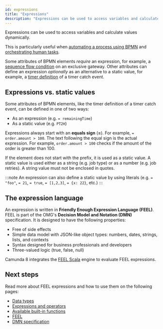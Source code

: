 ```yaml
---
id: expressions
title: "Expressions"
description: "Expressions can be used to access variables and calculate values dynamically."
---
```


Expressions can be used to access variables and calculate values dynamically.

This is particularly useful when [automating a process using BPMN](../../guides/automating-a-process-using-bpmn.md) and [orchestrating human tasks](../../guides/getting-started-orchestrate-human-tasks.md).

Some attributes of BPMN elements _require_ an expression, for example, a [sequence flow condition](/components/modeler/bpmn/exclusive-gateways/exclusive-gateways.md#conditions) on an exclusive
gateway. Other attributes can define an expression _optionally_ as an alternative to a static value, for example, a
[timer definition](/components/modeler/bpmn/timer-events/timer-events.md#timers) of a timer catch event.

## Expressions vs. static values

Some attributes of BPMN elements, like the timer definition of a timer catch event, can be defined in one of two ways:

- As an expression (e.g. `= remainingTime`)
- As a static value (e.g. `PT2H`)

Expressions always start with an **equals sign** (**=**). For example, `= order.amount > 100`. The text following the equal sign is the actual expression. For example, `order.amount > 100` checks if the amount of the order is greater than 100.

If the element does not start with the prefix, it is used as a static value. A static value is used either as a string (e.g. job type) or as a number (e.g. job retries). A string value must not be enclosed in quotes.

:::note
An expression can also define a static value by using literals (e.g. `= "foo"`, `= 21`, `= true`, `= [1,2,3]`, `= {x: 22}`, etc.)
:::

## The expression language

An expression is written in **Friendly Enough Expression Language (FEEL)**. FEEL is part of the OMG's **Decision Model and Notation (DMN)** specification. It is designed to have the following properties:

- Free of side effects
- Simple data model with JSON-like object types: numbers, dates, strings, lists, and contexts
- Syntax designed for business professionals and developers
- Three-valued logic (true, false, null)

Camunda 8 integrates the [FEEL Scala](https://github.com/camunda/feel-scala) engine to evaluate FEEL expressions.

## Next steps

Read more about FEEL expressions and how to use them on the following pages:

- [Data types](/docs/components/modeler/feel/language-guide/feel-data-types.md)
- [Expressions and operators](/docs/components/modeler/feel/language-guide/feel-expressions-introduction.md)
- [Available built-in functions](/docs/components/modeler/feel/builtin-functions/feel-built-in-functions-introduction.md)
- [FEEL](/components/modeler/feel/what-is-feel.md)
- [DMN specification](https://www.omg.org/spec/DMN/About-DMN/)

